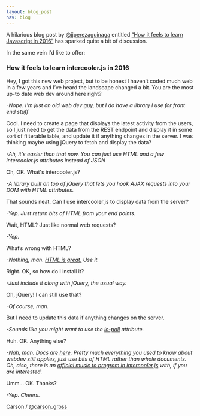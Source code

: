 ```yaml
---
layout: blog_post
nav: blog
---
```


A hilarious blog post by [@jjperezaguinaga](https://twitter.com/jjperezaguinaga) entitled 
[“How it feels to learn Javascript in 2016”](https://hackernoon.com/how-it-feels-to-learn-javascript-in-2016-d3a717dd577f#.bc2f5n47k)
has sparked quite a bit of discussion.

In the same vein I'd like to offer:

### How it feels to learn intercooler.js in 2016

Hey, I got this new web project, but to be honest I haven’t coded much web in a few years and I’ve heard the 
landscape changed a bit. You are the most up-to date web dev around here right?

*-Nope.  I'm just an old web dev guy, but I do have a library I use for front end stuff*

Cool. I need to create a page that displays the latest activity from the users, so I just need to get the data from the 
REST endpoint and display it in some sort of filterable table, and update it if anything changes in the server. I was 
thinking maybe using jQuery to fetch and display the data?

*-Ah, it's easier than that now.  You can just use HTML and a few intercooler.js attributes instead of JSON*

Oh, OK. What's intercooler.js?

*-A library built on top of jQuery that lets you hook AJAX requests into your DOM with HTML attributes.*

That sounds neat. Can I use intercooler.js to display data from the server?

*-Yep.  Just return bits of HTML from your end points.*

Wait, HTML?  Just like normal web requests?  

*-Yep.*

What’s wrong with HTML?

*-Nothing, man.  [HTML is great.](http://intercoolerjs.org/2016/01/18/rescuing-rest.html)  Use it.*

Right. OK, so how do I install it?

*-Just include it along with jQuery, the usual way.*

Oh, jQuery!  I can still use that?

*-Of course, man.*

But I need to update this data if anything changes on the server.

*-Sounds like you might want to use the [ic-poll](http://intercoolerjs.org/attributes/ic-poll.html) attribute.*

Huh.  OK.  Anything else?

*-Nah, man.  Docs are [here](http://intercoolerjs.org/docs.html).  Pretty much everything you used to know about webdev still applies, just use bits of
HTML rather than whole documents.  Oh, also, there is an 
[official music to program in intercooler.js](http://intercoolerjs.org/2016/09/26/intercooler-official-soundtrack.html) 
with, if you are interested.*

Umm...  OK. Thanks?

*-Yep.  Cheers.*

Carson / [@carson_gross](https://twitter.com/carson_gross)